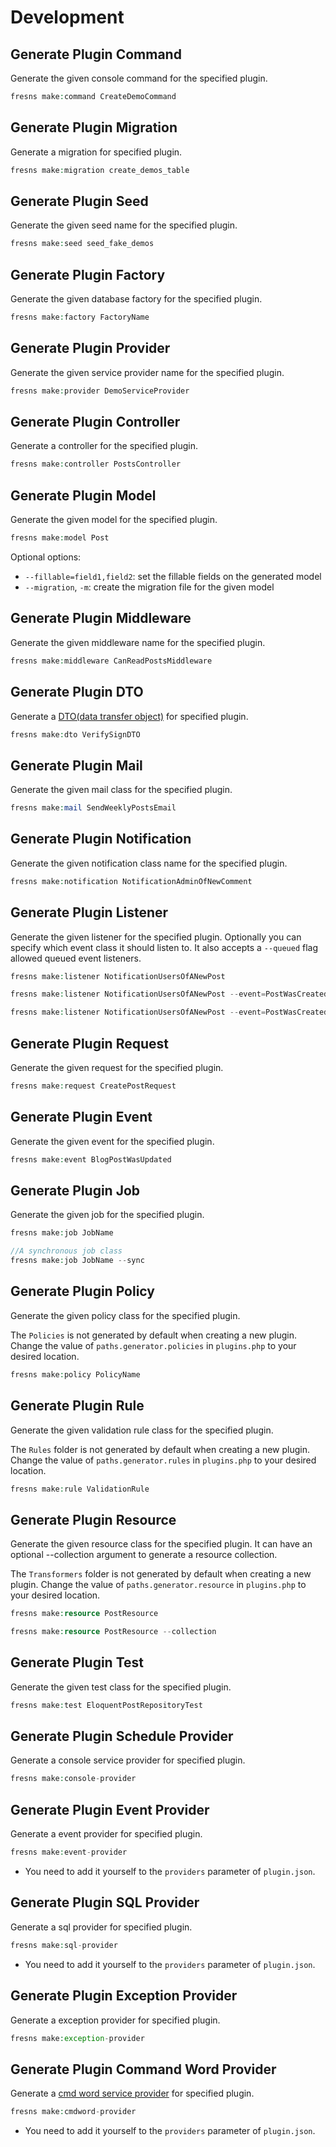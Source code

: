 # Development

## Generate Plugin Command

Generate the given console command for the specified plugin.

```php
fresns make:command CreateDemoCommand
```

## Generate Plugin Migration

Generate a migration for specified plugin.

```php
fresns make:migration create_demos_table
```

## Generate Plugin Seed

Generate the given seed name for the specified plugin.

```php
fresns make:seed seed_fake_demos
```

## Generate Plugin Factory

Generate the given database factory for the specified plugin.

```php
fresns make:factory FactoryName
```

## Generate Plugin Provider

Generate the given service provider name for the specified plugin.

```php
fresns make:provider DemoServiceProvider
```

## Generate Plugin Controller

Generate a controller for the specified plugin.

```php
fresns make:controller PostsController
```

## Generate Plugin Model

Generate the given model for the specified plugin.

```php
fresns make:model Post
```

Optional options:

- `--fillable=field1,field2`: set the fillable fields on the generated model
- `--migration`, `-m`: create the migration file for the given model

## Generate Plugin Middleware

Generate the given middleware name for the specified plugin.

```php
fresns make:middleware CanReadPostsMiddleware
```

## Generate Plugin DTO

Generate a [DTO(data transfer object)](../dto/) for specified plugin.

```php
fresns make:dto VerifySignDTO
```

## Generate Plugin Mail

Generate the given mail class for the specified plugin.

```php
fresns make:mail SendWeeklyPostsEmail
```

## Generate Plugin Notification

Generate the given notification class name for the specified plugin.

```php
fresns make:notification NotificationAdminOfNewComment
```

## Generate Plugin Listener

Generate the given listener for the specified plugin. Optionally you can specify which event class it should listen to. It also accepts a `--queued` flag allowed queued event listeners.

```php
fresns make:listener NotificationUsersOfANewPost

fresns make:listener NotificationUsersOfANewPost --event=PostWasCreated

fresns make:listener NotificationUsersOfANewPost --event=PostWasCreated --queued
```

## Generate Plugin Request

Generate the given request for the specified plugin.

```php
fresns make:request CreatePostRequest
```

## Generate Plugin Event

Generate the given event for the specified plugin.

```php
fresns make:event BlogPostWasUpdated
```

## Generate Plugin Job

Generate the given job for the specified plugin.

```php
fresns make:job JobName

//A synchronous job class
fresns make:job JobName --sync
```

## Generate Plugin Policy

Generate the given policy class for the specified plugin.

The `Policies` is not generated by default when creating a new plugin. Change the value of `paths.generator.policies` in `plugins.php` to your desired location.

```php
fresns make:policy PolicyName
```

## Generate Plugin Rule

Generate the given validation rule class for the specified plugin.

The `Rules` folder is not generated by default when creating a new plugin. Change the value of `paths.generator.rules` in `plugins.php` to your desired location.

```php
fresns make:rule ValidationRule
```

## Generate Plugin Resource

Generate the given resource class for the specified plugin. It can have an optional --collection argument to generate a resource collection.

The `Transformers` folder is not generated by default when creating a new plugin. Change the value of `paths.generator.resource` in `plugins.php` to your desired location.

```php
fresns make:resource PostResource

fresns make:resource PostResource --collection
```

## Generate Plugin Test

Generate the given test class for the specified plugin.

```php
fresns make:test EloquentPostRepositoryTest
```

## Generate Plugin Schedule Provider

Generate a console service provider for specified plugin.

```php
fresns make:console-provider
```

## Generate Plugin Event Provider

Generate a event provider for specified plugin.

```php
fresns make:event-provider
```

- You need to add it yourself to the `providers` parameter of `plugin.json`.

## Generate Plugin SQL Provider

Generate a sql provider for specified plugin.

```php
fresns make:sql-provider
```

- You need to add it yourself to the `providers` parameter of `plugin.json`.

## Generate Plugin Exception Provider

Generate a exception provider for specified plugin.

```php
fresns make:exception-provider
```

## Generate Plugin Command Word Provider

Generate a [cmd word service provider](../command-word/) for specified plugin.

```php
fresns make:cmdword-provider
```

- You need to add it yourself to the `providers` parameter of `plugin.json`.
